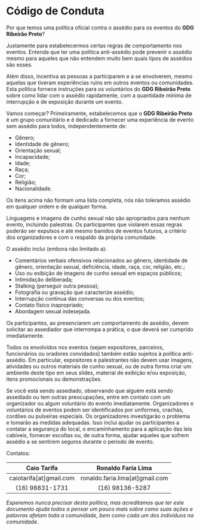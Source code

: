 # Código de Conduta

Por que temos uma política oficial contra o assédio para os eventos do **GDG
Ribeirão Preto**?

Justamente para estabelecermos certas regras de comportamento nos
eventos. Entenda que ter uma política anti-assédio pode prevenir o assédio mesmo
para aqueles que não entendem muito bem quais tipos de assédios são esses.

Além disso, incentiva as pessoas a participarem e a se envolverem, mesmo aquelas
que tiveram experiências ruins em outros eventos ou comunidades. Esta política
fornece instruções para os voluntários do **GDG Ribeirão Preto** sobre como
lidar com o assédio rapidamente, com a quantidade mínima de interrupção e de
exposição durante um evento.

Vamos começar? Primeiramente, estabelecemos que o **GDG Ribeirão Preto** é um
grupo comunitário e é dedicado a fornecer uma experiência de evento sem assédio
para todos, independentemente de:

- Gênero;
- Identidade de gênero;
- Orientação sexual;
- Incapacidade;
- Idade;
- Raça;
- Cor;
- Religião;
- Nacionalidade.

Os itens acima não formam uma lista completa, nós não toleramos assédio em
qualquer ordem e de qualquer forma.

Linguagens e imagens de cunho sexual não são apropriados para nenhum evento,
incluindo palestras. Os participantes que violarem essas regras poderão ser
expulsos e até mesmo banidos de eventos futuros, a critério dos organizadores e
com o respaldo da própria comunidade.

O assédio inclui (embora não limitado a):

- Comentários verbais ofensivos relacionados ao gênero, identidade de gênero,
  orientação sexual, deficiência, idade, raça, cor, religião, etc.;
- Uso ou exibição de imagens de cunho sexual em espaços públicos;
- Intimidação deliberada;
- Stalking (perseguir outra pessoa);
- Fotografia ou gravação que caracterize assédio;
- Interrupção contínua das conversas ou dos eventos;
- Contato físico inapropriado;
- Abordagem sexual indesejada.

Os participantes, ao presenciarem um comportamento de assédio, devem solicitar
ao assediador que interrompa a prática, o que deverá ser cumprido imediatamente.

Todos os envolvidos nos eventos (sejam expositores, parceiros, funcionários ou
oradores convidados) também estão sujeitos à política anti-assédio. Em
particular, expositores e palestrantes não devem usar imagens, atividades ou
outros materiais de cunho sexual, ou de outra forma criar um ambiente deste tipo
em seus slides, material de exibição e/ou exposição, itens promocionais ou
demonstrações.

Se você está sendo assediado, observando que alguém está sendo assediado ou tem
outras preocupações, entre em contato com um organizador ou algum voluntário do
evento imediatamente. Organizadores e voluntários de eventos podem ser
identificados por uniformes, crachás, cordões ou pulseiras especiais. Os
organizadores investigarão o problema e tomarão as medidas adequadas. Isso
inclui ajudar os participantes a contatar a segurança do local, o encaminhamento
para a aplicação das leis cabíveis, fornecer escoltas ou, de outra forma, ajudar
aqueles que sofrem assédio a se sentirem seguros durante o período de evento.

Contatos:

Caio Tarifa | Ronaldo Faria Lima
:---: | :---:
caiotarifa[at]gmail.com | ronaldo.faria.lima[at]gmail.com
(16) 98831-1731 | (16) 98136-5287

_Esperemos nunca precisar desta política, mas acreditamos que ter este documento
ajuda todos a pensar um pouco mais sobre como suas ações e palavras afetam toda
a comunidade, bem como cada um dos indivíduos na comunidade._
